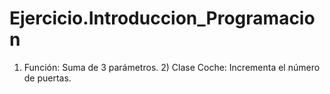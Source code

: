 # Ejercicio.Introduccion_Programacion
1) Función: Suma de 3 parámetros. 2) Clase Coche: Incrementa el número de puertas.
